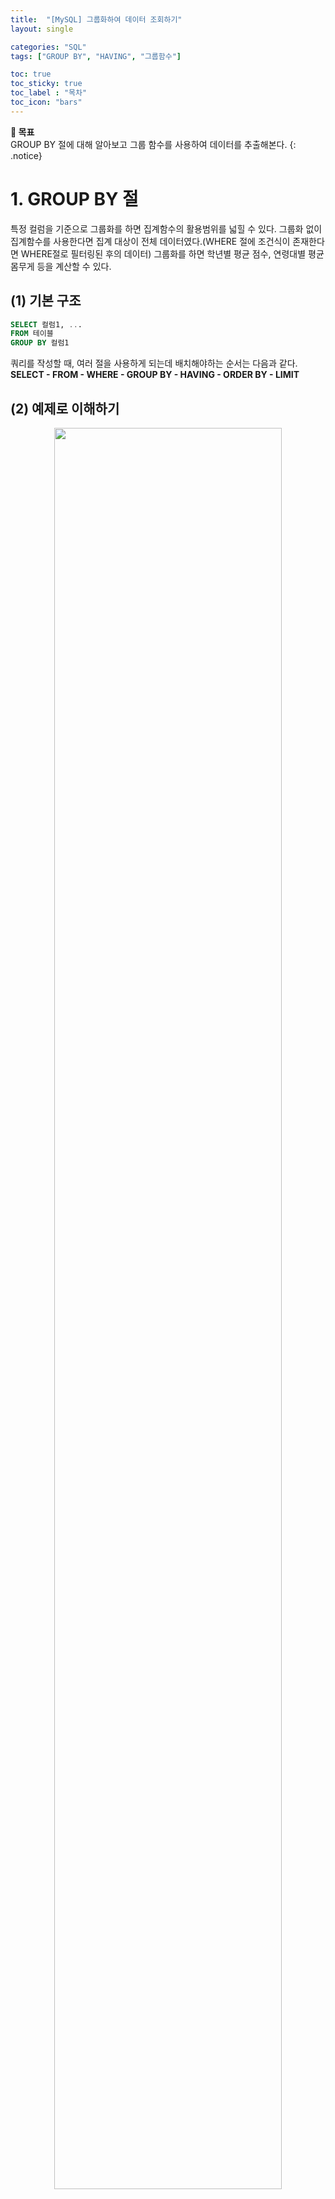 ```yaml
---
title:  "[MySQL] 그룹화하여 데이터 조회하기"
layout: single

categories: "SQL"
tags: ["GROUP BY", "HAVING", "그룹함수"]

toc: true
toc_sticky: true
toc_label : "목차"
toc_icon: "bars"
---
```


**🎯 목표**
<br>GROUP BY 절에 대해 알아보고 그룹 함수를 사용하여 데이터를 추출해본다.
{: .notice}

# 1. GROUP BY 절
특정 컬럼을 기준으로 그룹화를 하면 집계함수의 활용범위를 넓힐 수 있다. 그룹화 없이 집계함수를 사용한다면 집계 대상이 전체 데이터였다.(WHERE 절에 조건식이 존재한다면 WHERE절로 필터링된 후의 데이터) 그룹화를 하면 학년별 평균 점수, 연령대별 평균 몸무게 등을 계산할 수 있다.

## (1) 기본 구조
```sql
SELECT 컬럼1, ...
FROM 테이블
GROUP BY 컬럼1
```

쿼리를 작성할 때, 여러 절을 사용하게 되는데 배치해야하는 순서는 다음과 같다.<br>
**SELECT - FROM - WHERE - GROUP BY - HAVING - ORDER BY - LIMIT**

## (2) 예제로 이해하기
<div style="text-align : center;">
<img src="/assets/images/sql/post/sql_5_1.png" width="85%">
</div>
<center><small>Fig 1. 예시(테이블명: Products)</small></center>

<br>

위 이미지(Fig 1)를 보면 Products 테이블에서 카테고리를 기준으로 그룹화했을 때 중복된 항목이 하나의 값으로 대표되는 것을 볼 수 있다. GROUP BY를 지정하면 DISTINCT를 했을 때처럼 중복이 제거되는 효과가 있다. 

## 🤔 집계되지 않은 컬럼 불러오기
만약, 집계함수를 사용하지 않으면 어떤 데이터가 불러와질까? 라는 의문이 생겨서 직접 MySQL Workbench를 이용해서 테이블을 만들고, 실험해 보기로 했다.<br>
<small>cf. 테이블을 생성할 때 작성한 쿼리는 하단에 위치한 댓글창에 작성해 두었다.</small>

<div style="text-align : center;">
<img src="/assets/images/sql/post/sql_5_2.png" width="80%">
</div>
<center><small>Fig 2. 실험 전, 테이블(Products) 생성</small></center>

<br>

```sql
SELECT *
FROM test.Products
GROUP BY category
```

테이블을 먼저 생성하고 위 쿼리를 실행했을 때 <span style="color:red">'Error Code: 1055. Expression #2 of SELECT list is not in GROUP BY clause and contains nonaggregated column 'test.Products.Product_name' which is not functionally dependent on columns in GROUP BY clause; this is incompatible with sql_mode=only_full_group_by'</span> 라는 에러 메시지가 떴다. 에러 메시지를 해석해보면 그룹화되지 않은 또는 집계함수가 사용되지 않은 컬럼을 불러올 수 없다는 것이다. 

프로그래머스에서 MySQL 문제를 풀면 그룹화되지 않고(집계처리도 안된) 컬럼을 출력했을 때, 첫 번째 행이 대표로 출력되는 것을 확인했었다. 만약 집계처리되지 않은 컬럼도 출력하고 싶을 땐 sql_mode가 only_full_group_by 모드로 설정되어있는 것을 해제해주면 된다. 쿼리 앞에 ```SET sql_mode = '';``` 를 추가하면 그룹화된 컬럼만 출력해야하는 모드가 해제된다.

<div style="text-align : center;">
<img src="/assets/images/sql/post/sql_5_3.png" width="80%">
</div>
<center><small>Fig 3. sql_mode=only_full_group_by 해제 후</small></center>

<br>

위 이미지(Fig 3)을 보면 그룹화되지 않은(또는 집계처리되지 않은) 컬럼은 그룹화된 컬럼 기준 첫 번째 행이 대표로 불러와진다.

<br>

# 2. 그룹 함수
MySQL에서 사용하는 대표적인 그룹 함수는 다음과 같다. 각 그룹 함수에 대해 위에서 생성한 테이블(Products)에 적용해 보았다.

## (1) COUNT
COUNT 함수는 특정 필드에 대한 데이터의 건수를 출력한다. 전체 컬럼을 의미하는 *를 입력한다면 전체 행의 수를 출력하고, 특정 컬럼명을 입력하면 NULL값을 제외한 데이터의 수를 출력한다.

```sql
SELECT category, COUNT(price) AS cnt
FROM test.Products
GROUP BY category
```

<div style="text-align : center;">
<img src="/assets/images/sql/post/sql_5_4.png" width="30%">
</div>
<center><small>Fig 4. 위 쿼리의 실행 결과</small></center>

## (2) SUM
SUM 함수는 특정 필드에 대한 합을 출력한다. 전체 컬럼을 의미하는 *를 입력하면 에러사인이 뜬다. <u>만약 SUM 함수에 숫자가 아닌 자료형을 사용하면 값이 0으로 출력된다.</u>

```sql
SELECT category, SUM(price) AS total_price
FROM test.Products
GROUP BY category
```

<div style="text-align : center;">
<img src="/assets/images/sql/post/sql_5_5.png" width="35%">
</div>
<center><small>Fig 5. 위 쿼리의 실행 결과</small></center>

## (3) AVG
AVG 함수는 특정 필드에 대한 평균값을 출력한다. <u>SUM 함수와 동일하게 숫자가 아닌 자료형을 사용하면 값이 0으로 출력된다.</u><br>
<small>cf. SUM/COUNT 값과 동일한 값을 출력한다.</small>

```sql
SELECT category, AVG(price) AS avg_price
FROM test.Products
GROUP BY category
```

<div style="text-align : center;">
<img src="/assets/images/sql/post/sql_5_6.png" width="35%">
</div>
<center><small>Fig 6. 위 쿼리의 실행 결과</small></center>

## (4) MIN, MAX
MIN, MAX 함수는 특정 필드의 최솟값과 최댓값을 출력한다. 이때 문자열이 담긴 필드를 함수에 입력하면 정의된 정렬 순서를 기준으로 값이 출력된다.
- **한글**: 자음 < 모음 < 한글 (한글이 가장 큰 값)
- **영문**: 대문자 < 소문자 (소문자가 가장 큰 값)

```sql
SELECT category, MIN(price) AS min_price, MAX(price) AS max_price
FROM test.Products
GROUP BY category
```

<div style="text-align : center;">
<img src="/assets/images/sql/post/sql_5_7.png" width="40%">
</div>
<center><small>Fig 7. 위 쿼리의 실행 결과</small></center>

### 🤔 문자열의 최솟값과 최댓값
```sql
SELECT category, MIN(product_name), MAX(product_name)
FROM test.Products
GROUP BY category
```

<div style="text-align : center;">
<img src="/assets/images/sql/post/sql_5_8.png" width="45%">
</div>
<center><small>Fig 8. 위 쿼리의 실행 결과</small></center>

## (5) GROUP_CONCAT
GROUP_CONCAT 함수는 그룹화된 컬럼을 기준으로 특정 필드값의 요소를 한 줄로 표현할 수 있다. 이는 그룹화 후 문자열을 합칠 때 사용된다.

```sql
SELECT category, GROUP_CONCAT(product_name) AS product_list
FROM test.Products
GROUP BY category
```

<div style="text-align : center;">
<img src="/assets/images/sql/post/sql_5_9.png" width="45%">
</div>
<center><small>Fig 9. 위 쿼리의 실행 결과</small></center>

<br>

GROUP_CONCAT은 따로 구분자를 지정하지 않으면 ','를 기준으로 문자열이 합쳐진다. 구분자를 지정하는 방법은 필드명 뒤에 ```SEPARATOR '구분자'```를 추가하면 된다. 구분자를 공백으로 바꾸려면 아래와 같이 쿼리를 작성하면 된다.

```sql
SELECT category, GROUP_CONCAT(product_name SEPARATOR ' ') AS product_list
FROM test.Products
GROUP BY category
```

<div style="text-align : center;">
<img src="/assets/images/sql/post/sql_5_10.png" width="45%">
</div>
<center><small>Fig 10. 위 쿼리의 실행 결과</small></center>

<br>

# 3. Reference
- [TCPSchool.com, MySQL INSERT](http://www.tcpschool.com/mysql/mysql_basic_insert)
- [티스토리 by 좋은 블로그, [mysql] GROUP_CONCAT - 구분자를 활용한 문자열 묶음](https://devjhs.tistory.com/56)

👩🏻‍💻개인 공부 기록용 블로그입니다
<br>오류나 틀린 부분이 있을 경우 댓글 혹은 메일로 따끔하게 지적해주시면 감사하겠습니다.
{: .notice}